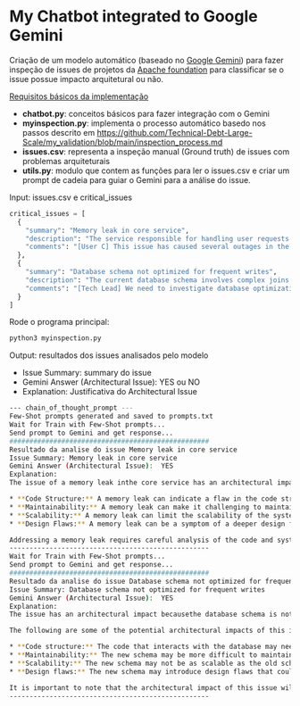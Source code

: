 # My Chatbot integrated to Google Gemini

Criação de um modelo automático (baseado no [Google Gemini](https://gemini.google.com)) para fazer inspeção de issues de projetos da [Apache foundation](https://www.apache.org/) para classificar se o issue possue impacto arquitetural ou não.

[Requisitos básicos da implementação](https://github.com/armandossrecife/mychatbot/blob/main/inspection.md)

- **chatbot.py**: conceitos básicos para fazer integração com o Gemini
- **myinspection.py**: implementa o processo automático basedo nos passos descrito em https://github.com/Technical-Debt-Large-Scale/my_validation/blob/main/inspection_process.md
- **issues.csv**: representa a inspeção manual (Ground truth) de issues com problemas arquiteturais
- **utils.py**: modulo que contem as funções para ler o issues.csv e criar um prompt de cadeia para guiar o Gemini para a análise do issue.

Input: issues.csv e critical_issues
```python
critical_issues = [
  {
    "summary": "Memory leak in core service",
    "description": "The service responsible for handling user requests seems to be experiencing a memory leak. Memory usage keeps increasing over time, eventually leading to crashes and service disruptions.",
    "comments": "[User C] This issue has caused several outages in the past week. High priority to fix."
  },
  {
    "summary": "Database schema not optimized for frequent writes",
    "description": "The current database schema involves complex joins and aggregations, leading to slow performance when writing large amounts of data. This is causing bottlenecks in our data ingestion pipeline.",
    "comments": "[Tech Lead] We need to investigate database optimization techniques to improve write performance."
  }
]
```

Rode o programa principal: 
```bash
python3 myinspection.py
```

Output: resultados dos issues analisados pelo modelo
- Issue Summary: summary do issue 
- Gemini Answer (Architectural Issue):  YES ou NO
- Explanation: Justificativa do Architectural Issue
```bash
--- chain_of_thought_prompt ---
Few-Shot prompts generated and saved to prompts.txt
Wait for Train with Few-Shot prompts... 
Send prompt to Gemini and get response...
##################################################
Resultado da analise do issue Memory leak in core service
Issue Summary: Memory leak in core service
Gemini Answer (Architectural Issue):  YES
Explanation: 
The issue of a memory leak inthe core service has an architectural impact because it affects the overall design and structure of the system. A memory leak occurs when a program allocates memory but fails torelease it, leading to a gradual increase in memory usage over time. This can have several negative consequences:

* **Code Structure:** A memory leak can indicate a flaw in the code structure, such as improper memory management practices or missing cleanup routines. This can make the code difficult to maintain and debug.
* **Maintainability:** A memory leak can make it challenging to maintain the system, as it can be difficult to track down the source of the leak and implement a fix.
* **Scalability:** A memory leak can limit the scalability of the system, as it can lead to performance degradation and crashes as memory usage increases.
* **Design Flaws:** A memory leak can be a symptom of a deeper design flaw in the system, such as a lack of proper resource management or a failure to consider memory usage in the design.

Addressing a memory leak requires careful analysis of the code and system design to identify the root cause and implement asolution that prevents future leaks. This often involves refactoring code, implementing proper memory management techniques, and reviewing the overall design to ensure that memory usage is managed effectively.
--------------------------------------------------
Wait for Train with Few-Shot prompts... 
Send prompt to Gemini and get response...
##################################################
Resultado da analise do issue Database schema not optimized for frequent writes
Issue Summary: Database schema not optimized for frequent writes
Gemini Answer (Architectural Issue):  YES
Explanation: 
The issue has an architectural impact becausethe database schema is not optimized for frequent writes. This means that the database is not designed to handle the high volume of write operations efficiently. This can lead toperformance problems, such as slow write times and data integrity issues.

The following are some of the potential architectural impacts of this issue:

* **Code structure:** The code that interacts with the database may need to be modified to accommodate the new schema. This could involve changing the way that data is inserted, updated,and deleted.
* **Maintainability:** The new schema may be more difficult to maintain than the old schema. This could make it more difficult to make changes to the database in the future.
* **Scalability:** The new schema may not be as scalable as the old schema. This could make it difficult to handle increased traffic or data volumes in the future.
* **Design flaws:** The new schema may introduce design flaws that could lead to performance problems or data integrity issues.

It is important to note that the architectural impact of this issue will depend on the specific details of the database schema and the application that uses it.However, in general, any change to the database schema has the potential to impact the architecture of the application.
--------------------------------------------------
```

